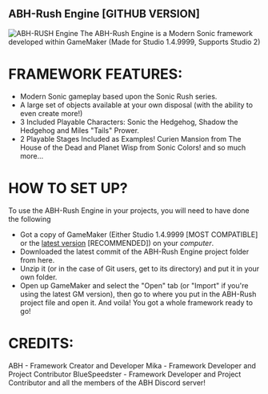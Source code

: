 ## ABH-Rush Engine [GITHUB VERSION]
![ABH-RUSH Engine](https://cdn.discordapp.com/attachments/614413650656100352/695919971095805962/ABH_Rush_Logo.png)
The ABH-Rush Engine is a Modern Sonic framework developed within GameMaker (Made for Studio 1.4.9999, Supports Studio 2)
# FRAMEWORK FEATURES:
* Modern Sonic gameplay based upon the Sonic Rush series.
* A large set of objects available at your own disposal (with the ability to even create more!)
* 3 Included Playable Characters: Sonic the Hedgehog, Shadow the Hedgehog and Miles "Tails" Prower.
* 2 Playable Stages Included as Examples! Curien Mansion from The House of the Dead and Planet Wisp from Sonic Colors!
and so much more...
# HOW TO SET UP?
To use the ABH-Rush Engine in your projects, you will need to have done the following
* Got a copy of GameMaker (Either Studio 1.4.9999 [MOST COMPATIBLE] or the [latest version](https://gamemaker.io/en/download) [RECOMMENDED]) on your *computer*.
* Downloaded the latest commit of the ABH-Rush Engine project folder from here.
* Unzip it (or in the case of Git users, get to its directory) and put it in your own folder.
* Open up GameMaker and select the "Open" tab (or "Import" if you're using the latest GM version), then go to where you put in the ABH-Rush project file and open it.
And voila! You got a whole framework ready to go!
# CREDITS:
ABH - Framework Creator and Developer
Mika - Framework Developer and Project Contributor
BlueSpeedster - Framework Developer and Project Contributor
and all the members of the ABH Discord server!

